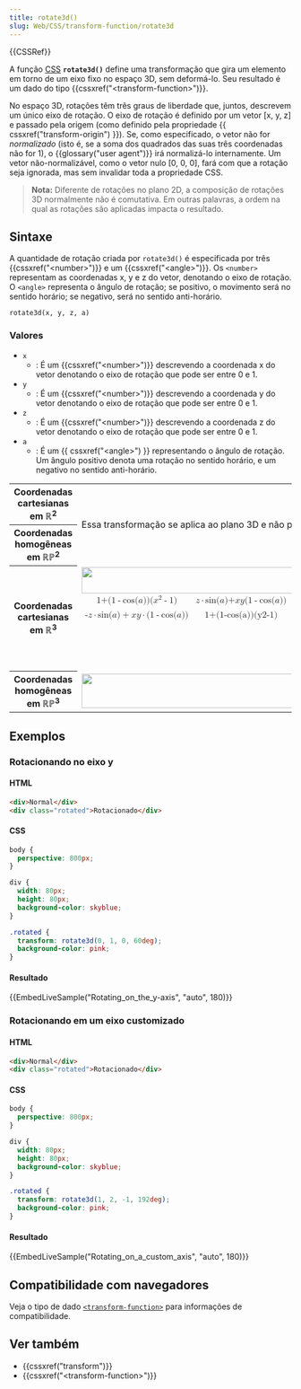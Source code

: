 ```yaml
---
title: rotate3d()
slug: Web/CSS/transform-function/rotate3d
---
```


{{CSSRef}}

A função [CSS](/pt-BR/docs/Web/CSS) **`rotate3d()`** define uma transformação que gira um elemento em torno de um eixo fixo no espaço 3D, sem deformá-lo. Seu resultado é um dado do tipo {{cssxref("&lt;transform-function&gt;")}}.

No espaço 3D, rotações têm três graus de liberdade que, juntos, descrevem um único eixo de rotação. O eixo de rotação é definido por um vetor \[x, y, z] e passado pela origem (como definido pela propriedade {{ cssxref("transform-origin") }}). Se, como especificado, o vetor não for _normalizado_ (isto é, se a soma dos quadrados das suas três coordenadas não for 1), o {{glossary("user agent")}} irá normalizá-lo internamente. Um vetor não-normalizável, como o vetor nulo \[0, 0, 0], fará com que a rotação seja ignorada, mas sem invalidar toda a propriedade CSS.

> **Nota:** Diferente de rotações no plano 2D, a composição de rotações 3D normalmente não é comutativa. Em outras palavras, a ordem na qual as rotações são aplicadas impacta o resultado.

## Sintaxe

A quantidade de rotação criada por `rotate3d()` é especificada por três {{cssxref("&lt;number&gt;")}} e um {{cssxref("&lt;angle&gt;")}}. Os `<number>` representam as coordenadas x, y e z do vetor, denotando o eixo de rotação. O `<angle>` representa o ângulo de rotação; se positivo, o movimento será no sentido horário; se negativo, será no sentido anti-horário.

```
rotate3d(x, y, z, a)
```

### Valores

- `x`
  - : É um {{cssxref("&lt;number&gt;")}} descrevendo a coordenada x do vetor denotando o eixo de rotação que pode ser entre 0 e 1.
- `y`
  - : É um {{cssxref("&lt;number&gt;")}} descrevendo a coordenada y do vetor denotando o eixo de rotação que pode ser entre 0 e 1.
- `z`
  - : É um {{cssxref("&lt;number&gt;")}} descrevendo a coordenada z do vetor denotando o eixo de rotação que pode ser entre 0 e 1.
- `a`
  - : É um {{ cssxref("&lt;angle&gt;") }} representando o ângulo de rotação. Um ângulo positivo denota uma rotação no sentido horário, e um negativo no sentido anti-horário.

<table class="standard-table">
  <tbody>
    <tr>
      <th scope="col">Coordenadas cartesianas em ℝ<sup>2</sup></th>
      <td rowspan="2">
        Essa transformação se aplica ao plano 3D e não pode ser representada em
        um plano.
      </td>
    </tr>
    <tr>
      <th scope="col">Coordenadas homogêneas em ℝℙ<sup>2</sup></th>
    </tr>
    <tr>
      <th scope="col">Coordenadas cartesianas em ℝ<sup>3</sup></th>
      <td colspan="1">
        <a href="transform-functions-rotate3d_cart.png"
          ><img
            src="transform-functions-rotate3d_cart.png"
            style="height: 47px; width: 510px" /></a
        ><math>
          <mfenced
            ><mtable
              ><mtr
                ><mtd
                  >1<mo>+</mo>(1<mo>-</mo>cos(<mi>a</mi>))(<msup
                    ><mi>x</mi><mn>2</mn></msup
                  ><mo>-</mo>1)</mtd
                ><mtd
                  ><mi>z</mi><mo>·</mo>sin(<mi>a</mi>)+<mi>x</mi
                  ><mi>y</mi>(1<mo>-</mo>cos(<mi>a</mi>))</mtd
                ><mtd
                  ><mo>-</mo><mi>y</mi><mo>·</mo>sin(<mi>a</mi>)<mo>+</mo
                  ><mi>x</mi><mi>z</mi
                  ><mo>·</mo>(1<mo>-</mo>cos(<mi>a</mi>))</mtd
                ></mtr
              ><mtr
                ><mtd
                  ><mo>-</mo><mi>z</mi><mo>·</mo>sin(<mi>a</mi>)<mo>+</mo
                  ><mi>x</mi><mi>y</mi
                  ><mo>·</mo>(1<mo>-</mo>cos(<mi>a</mi>))</mtd
                ><mtd>1+(1-cos(a))(y2-1)</mtd
                ><mtd
                  ><mi>x</mi><mo>·</mo>sin(<mi>a</mi>)<mo>+</mo><mi>y</mi
                  ><mi>z</mi><mo>·</mo>(1<mo>-</mo>cos(<mi>a</mi>))</mtd
                ><mtr
                  ><mtd>ysin(a) + xz(1-cos(a))</mtd
                  ><mtd>-xsin(a)+yz(1-cos(a))</mtd><mtd>1+(1-cos(a))(z2-1)</mtd
                  ><mtd>t</mtd></mtr
                ><mtr
                  ><mtd>0</mtd><mtd>0</mtd><mtd>0</mtd><mtd>1</mtd></mtr
                ></mtr
              ></mtable
            ></mfenced
          ></math
        >
      </td>
    </tr>
    <tr>
      <th scope="col">Coordenadas homogêneas em ℝℙ<sup>3</sup></th>
      <td colspan="1">
        <a href="transform-functions-rotate3d_hom4.png"
          ><img
            src="transform-functions-rotate3d_hom4.png"
            style="height: 61px; width: 522px"
        /></a>
      </td>
    </tr>
  </tbody>
</table>

## Exemplos

### Rotacionando no eixo y

#### HTML

```html
<div>Normal</div>
<div class="rotated">Rotacionado</div>
```

#### CSS

```css
body {
  perspective: 800px;
}

div {
  width: 80px;
  height: 80px;
  background-color: skyblue;
}

.rotated {
  transform: rotate3d(0, 1, 0, 60deg);
  background-color: pink;
}
```

#### Resultado

{{EmbedLiveSample("Rotating_on_the_y-axis", "auto", 180)}}

### Rotacionando em um eixo customizado

#### HTML

```html
<div>Normal</div>
<div class="rotated">Rotacionado</div>
```

#### CSS

```css
body {
  perspective: 800px;
}

div {
  width: 80px;
  height: 80px;
  background-color: skyblue;
}

.rotated {
  transform: rotate3d(1, 2, -1, 192deg);
  background-color: pink;
}
```

#### Resultado

{{EmbedLiveSample("Rotating_on_a_custom_axis", "auto", 180)}}

## Compatibilidade com navegadores

Veja o tipo de dado [`<transform-function>`](/pt-BR/docs/Web/CSS/transform-function#Browser_compatibility) para informações de compatibilidade.

## Ver também

- {{cssxref("transform")}}
- {{cssxref("&lt;transform-function&gt;")}}
